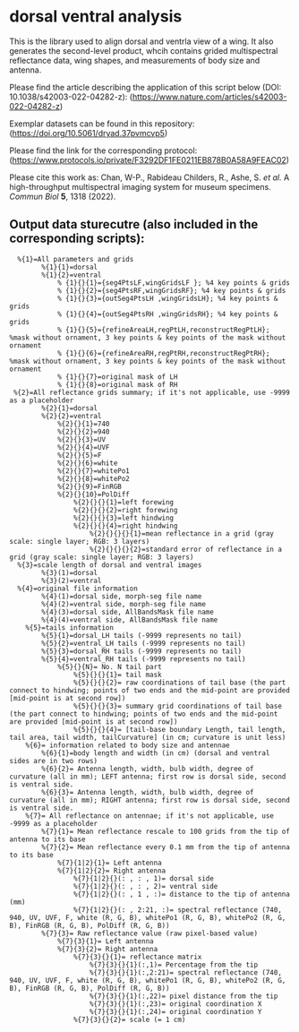 # dorsal ventral analysis
 This is the library used to align dorsal and ventrla view of a wing. It also generates the second-level product, whcih contains grided multispectral reflectance data, wing shapes, and measurements of body size and antenna.
 
Please find the article describing the application of this script below (DOI: 10.1038/s42003-022-04282-z):
(https://www.nature.com/articles/s42003-022-04282-z)

Exemplar datasets can be found in this repository:
(https://doi.org/10.5061/dryad.37pvmcvp5)

Please find the link for the corresponding protocol:
(https://www.protocols.io/private/F3292DF1FE0211EB878B0A58A9FEAC02)

Please cite this work as:
Chan, W-P., Rabideau Childers, R., Ashe, S. *et al.* A high-throughput multispectral imaging system for museum specimens. *Commun Biol* **5**, 1318 (2022).

 
## Output data sturecutre (also included in the corresponding scripts):
      %{1}=All parameters and grids
            %{1}{1}=dorsal
            %{1}{2}=ventral
                % {1}{}{1}={seg4PtsLF,wingGridsLF }; %4 key points & grids
                % {1}{}{2}={seg4PtsRF,wingGridsRF}; %4 key points & grids
                % {1}{}{3}={outSeg4PtsLH ,wingGridsLH}; %4 key points & grids
                % {1}{}{4}={outSeg4PtsRH ,wingGridsRH}; %4 key points & grids
                % {1}{}{5}={refineAreaLH,regPtLH,reconstructRegPtLH}; %mask without ornament, 3 key points & key points of the mask without ornament
                % {1}{}{6}={refineAreaRH,regPtRH,reconstructRegPtRH}; %mask without ornament, 3 key points & key points of the mask without ornament
                % {1}{}{7}=original mask of LH
                % {1}{}{8}=original mask of RH
     %{2}=All reflectance grids summary; if it's not applicable, use -9999 as a placeholder
            %{2}{1}=dorsal
            %{2}{2}=ventral
                %{2}{}{1}=740
                %{2}{}{2}=940
                %{2}{}{3}=UV
                %{2}{}{4}=UVF
                %{2}{}{5}=F
                %{2}{}{6}=white
                %{2}{}{7}=whitePo1
                %{2}{}{8}=whitePo2
                %{2}{}{9}=FinRGB
                %{2}{}{10}=PolDiff
                    %{2}{}{}{1}=left forewing
                    %{2}{}{}{2}=right forewing
                    %{2}{}{}{3}=left hindwing
                    %{2}{}{}{4}=right hindwing
                        %{2}{}{}{}{1}=mean reflectance in a grid (gray scale: single layer; RGB: 3 layers)
                        %{2}{}{}{}{2}=standard error of reflectance in a grid (gray scale: single layer; RGB: 3 layers)
      %{3}=scale length of dorsal and ventral images
            %{3}(1)=dorsal
            %{3}(2)=ventral
      %{4}=original file information
            %{4}(1)=dorsal side, morph-seg file name
            %{4}(2)=ventral side, morph-seg file name
            %{4}(3)=dorsal side, AllBandsMask file name
            %{4}(4)=ventral side, AllBandsMask file name
        %{5}=tails information
            %{5}{1}=dorsal_LH tails (-9999 represents no tail)
            %{5}{2}=ventral_LH tails (-9999 represents no tail)
            %{5}{3}=dorsal_RH tails (-9999 represents no tail)
            %{5}{4}=ventral_RH tails (-9999 represents no tail)
                %{5}{}{N}= No. N tail part
                    %{5}{}{}{1}= tail mask
                    %{5}{}{}{2}= raw coordinations of tail base (the part connect to hindwing; points of two ends and the mid-point are provided [mid-point is at second row])
                    %{5}{}{}{3}= summary grid coordinations of tail base (the part connect to hindwing; points of two ends and the mid-point are provided [mid-point is at second row])
                    %{5}{}{}{4}= [tail-base boundary Length, tail length, tail area, tail width, tailCurvature] (in cm; curvature is unit less)
        %{6}= information related to body size and antennae
            %{6}{1}=body length and width (in cm) (dorsal and ventral sides are in two rows)
            %{6}{2}= Antenna length, width, bulb width, degree of curvature (all in mm); LEFT antenna; first row is dorsal side, second is ventral side.
            %{6}{3}= Antenna length, width, bulb width, degree of curvature (all in mm); RIGHT antenna; first row is dorsal side, second is ventral side.
        %{7}= All reflectance on antennae; if it's not applicable, use -9999 as a placeholder
            %{7}{1}= Mean reflectance rescale to 100 grids from the tip of antenna to its base
            %{7}{2}= Mean reflectance every 0.1 mm from the tip of antenna to its base
                %{7}{1|2}{1}= Left antenna
                %{7}{1|2}{2}= Right antenna
                    %{7}{1|2}{}(: , : , 1)= dorsal side
                    %{7}{1|2}{}(: , : , 2)= ventral side
                    %{7}{1|2}{}(: , 1 , :)= distance to the tip of antenna (mm)
                    %{7}{1|2}{}(: , 2:21, :)= spectral reflectance (740, 940, UV, UVF, F, white (R, G, B), whitePo1 (R, G, B), whitePo2 (R, G, B), FinRGB (R, G, B), PolDiff (R, G, B))
            %{7}{3}= Raw reflectance value (raw pixel-based value)
                %{7}{3}{1}= Left antenna
                %{7}{3}{2}= Right antenna
                    %{7}{3}{}{1}= reflectance matrix
                        %{7}{3}{}{1}(:,1)= Percentage from the tip
                        %{7}{3}{}{1}(:,2:21)= spectral reflectance (740, 940, UV, UVF, F, white (R, G, B), whitePo1 (R, G, B), whitePo2 (R, G, B), FinRGB (R, G, B), PolDiff (R, G, B))
                        %{7}{3}{}{1}(:,22)= pixel distance from the tip
                        %{7}{3}{}{1}(:,23)= original coordination X
                        %{7}{3}{}{1}(:,24)= original coordination Y
                    %{7}{3}{}{2}= scale (= 1 cm)

